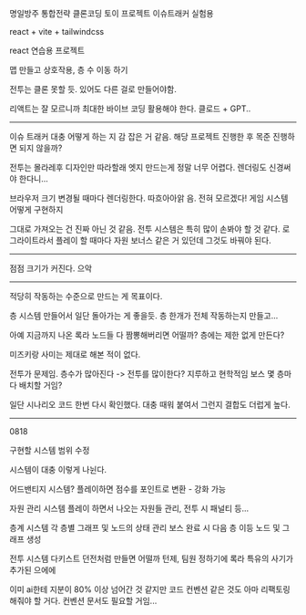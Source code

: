 명일방주 통합전략 클론코딩 토이 프로젝트
이슈트래커 실험용

react + vite + tailwindcss

react 연습용 프로젝트


맵 만들고 상호작용, 층 수 이동 하기

전투는 클론 못할 듯. 있어도 다른 걸로 만들어야함.

리액트는 잘 모르니까 최대한 바이브 코딩 활용해야 한다.
클로드 + GPT..

---
이슈 트래커 대충 어떻게 하는 지 감 잡은 거 같음.
해당 프로젝트 진행한 후 목준 진행하면 되지 않을까?

전투는 몰라레후 디자인만 따라할래
엣지 만드는게 정말 너무 어렵다.
렌더링도 신경써야 한다니...

브라우저 크기 변경될 때마다 렌더링한다. 따흐아아앍
음. 전혀 모르겠다!
게임 시스템 어떻게 구현하지

그대로 가져오는 건 진짜 아닌 것 같음.
전투 시스템은 특히 많이 손봐야 할 것 같다.
로그라이트라서 플레이 할 때마다 자원 보너스 같은 거 있던데 그것도 바꿔야 된다.

---
점점 크기가 커진다.
으악

---
적당히 작동하는 수준으로 만드는 게 목표이다.

층 시스템 만들어서 일단 돌아가는 게 좋을듯.
층 한개가 전체 작동하는지 만들고...

아예 지금까지 나온 록라 노드들 다 짬뽕해버리면 어떨까?
층에는 제한 없게 만든다?

미즈키랑 사미는 제대로 해본 적이 없다.

전투가 문제임.
층수가 많아진다 -> 전투를 많이한다? 지루하고 현학적임
보스 몇 층마다 배치할 거임?

일단 시나리오 코드 한번 다시 확인했다.
대충 때워 붙여서 그런지 결합도 더럽게 높다.

---

0818

구현할 시스템 범위 수정

시스템이 대충 이렇게 나뉜다.

어드밴티지 시스템?
플레이하면 점수를 포인트로 변환 - 강화 가능

자원 관리 시스템
플레이 하면서 나오는 자원들 관리, 전투 시 패널티 등...

층계 시스템
각 층별 그래프 및 노드의 상태 관리
보스 완료 시 다음 층 이등
노드 및 그래프 생성

전투 시스템
다키스트 던전처럼 만들면 어떨까
턴제, 팀원 정하기에 록라 특유의 사기가 추가된
으에에


이미 ai한테 지분이 80% 이상 넘어간 것 같지만 코드 컨벤션 같은 것도 아마 리팩토링해줘야 할 거다.
컨벤션 문서도 필요할 거임...
